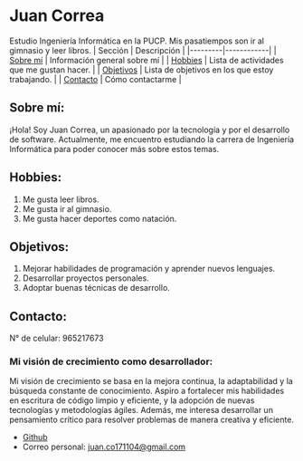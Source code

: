 # Juan Correa
Estudio Ingeniería Informática en la PUCP. Mis pasatiempos son ir al gimnasio y leer libros.
| Sección | Descripción |
|---------|------------|
| [Sobre mí](#sobre-mí) | Información general sobre mí |
| [Hobbies](#hobbies) | Lista de actividades que me gustan hacer. |
| [Objetivos](#objetivos) | Lista de objetivos en los que estoy trabajando. |
| [Contacto](#contacto) | Cómo contactarme |

## Sobre mí:
¡Hola! Soy Juan Correa, un apasionado por la tecnología y por el desarrollo de software. Actualmente, me encuentro estudiando la carrera de Ingeniería Informática para poder conocer más sobre estos temas.
## Hobbies:
1. Me gusta leer libros.
2. Me gusta ir al gimnasio.
3. Me gusta hacer deportes como natación.

## Objetivos:
1. Mejorar habilidades de programación y aprender nuevos lenguajes. 
2. Desarrollar proyectos personales.
3. Adoptar buenas técnicas de desarrollo.

## Contacto:
N° de celular: 965217673

### Mi visión de crecimiento como desarrollador:
Mi visión de crecimiento se basa en la mejora continua, la adaptabilidad y la búsqueda constante de conocimiento. Aspiro a fortalecer mis habilidades en escritura de código limpio y eficiente, y la adopción de nuevas tecnologías y metodologías ágiles. Además, me interesa desarrollar un pensamiento crítico para resolver problemas de manera creativa y eficiente.

- [Github](https://github.com/JuanCo2004)
- Correo personal: juan.co171104@gmail.com
